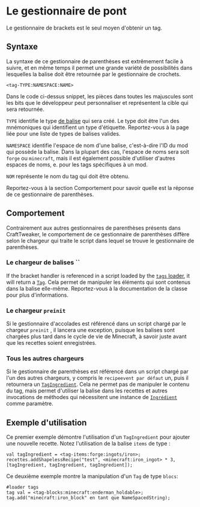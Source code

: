 # Le gestionnaire de pont

Le gestionnaire de brackets est le seul moyen d'obtenir un tag.

## Syntaxe
La syntaxe de ce gestionnaire de parenthèses est extrêmement facile à suivre, et en même temps il permet une grande variété de possibilités dans lesquelles la balise doit être retournée par le gestionnaire de crochets.

```zenscript
<tag-TYPE:NAMESPACE:NAME>
```

Dans le code ci-dessus snippet, les pièces dans toutes les majuscules sont les bits que le développeur peut personnaliser et représentent la cible qui sera retournée.

`TYPE` identifie le type [de balise](/Mods/Boson/Tags/TagType/) qui sera créé. Le type doit être l'un des mnémoniques qui identifient un type d'étiquette. Reportez-vous à la page liée pour une liste de types de balises valides.

`NAMESPACE` identifie l'espace de nom d'une balise, c'est-à-dire l'ID du mod qui possède la balise. Dans la plupart des cas, l'espace de noms sera soit `forge` ou `minecraft`, mais il est également possible d'utiliser d'autres espaces de noms, e. pour les tags spécifiques à un mod.

`NOM` représente le nom du tag qui doit être obtenu.

Reportez-vous à la section Comportement pour savoir quelle est la réponse de ce gestionnaire de parenthèses.

## Comportement
Contrairement aux autres gestionnaires de parenthèses présents dans CraftTweaker, le comportement de ce gestionnaire de parenthèses diffère selon le chargeur qui traite le script dans lequel se trouve le gestionnaire de parenthèses.

### Le chargeur de balises ``
If the bracket handler is referenced in a script loaded by the [`tags` loader](/Mods/Boson/Loaders/Tags/), it will return a [`Tag`](/Mods/Boson/Tags/Tag/). Cela permet de manipuler les éléments qui sont contenus dans la balise elle-même. Reportez-vous à la documentation de la classe pour plus d'informations.

### Le chargeur `preinit`
Si le gestionnaire d'accolades est référencé dans un script chargé par le chargeur `preinit` , il lancera une exception, puisque les balises sont chargées plus tard dans le cycle de vie de Minecraft, à savoir juste avant que les recettes soient enregistrées.

### Tous les autres chargeurs
Si le gestionnaire de parenthèses est référencé dans un script chargé par l'un des autres chargeurs, y compris le `recipeevent par défaut` un, puis il retournera un [`TagIngredient`](/Mods/Boson/Tags/TagIngredient/). Cela ne permet pas de manipuler le contenu du tag, mais permet d'utiliser la balise dans les recettes et autres invocations de méthodes qui nécessitent une instance de [`Ingrédient`](/Vanilla/Variable_Types/IIngredient/) comme paramètre.

## Exemple d'utilisation

Ce premier exemple démontre l'utilisation d'un `TagIngredient` pour ajouter une nouvelle recette. Notez l'utilisation de la balise `items` de type :

```zenscript
val tagIngredient = <tag-items:forge:ingots/iron>;
recettes.addShapelessRecipe("test", <minecraft:iron_ingot> * 3, [tagIngredient, tagIngredient, tagIngredient]);
```

Ce deuxième exemple montre la manipulation d'un `Tag` de type `blocs`:

```zenscript
#loader tags
tag val = <tag-blocks:minecraft:enderman_holdable>;
tag.add("minecraft:iron_block" en tant que NameSpacedString);
```
